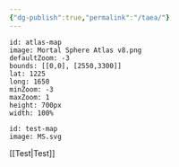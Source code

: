 ```yaml
---
{"dg-publish":true,"permalink":"/taea/"}
---
```


```leaflet
id: atlas-map
image: Mortal Sphere Atlas v8.png
defaultZoom: -3
bounds: [[0,0], [2550,3300]]
lat: 1225
long: 1650
minZoom: -3
maxZoom: 1
height: 700px
width: 100%
```

```leaflet
id: test-map
image: MS.svg

```


[[Test\|Test]]